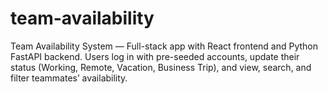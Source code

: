 # team-availability
Team Availability System — Full-stack app with React frontend and Python FastAPI backend. Users log in with pre-seeded accounts, update their status (Working, Remote, Vacation, Business Trip), and view, search, and filter teammates’ availability.
